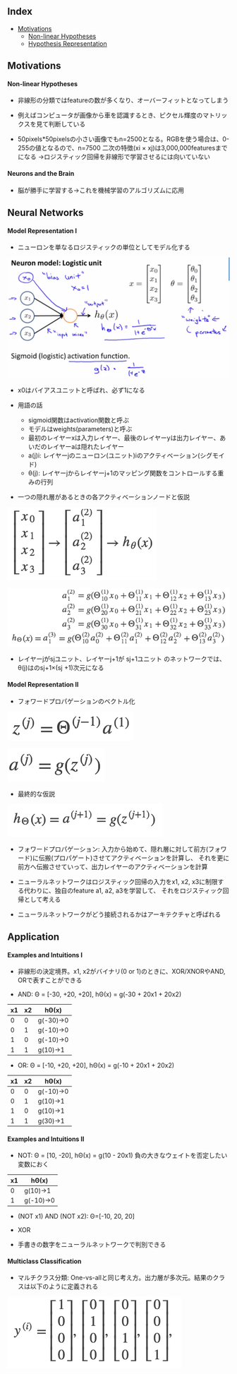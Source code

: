 ## Index

* [Motivations]()
  * [Non-linear Hypotheses]()
  * [Hypothesis Representation]()

## Motivations

#### Non-linear Hypotheses

* 非線形の分類ではfeatureの数が多くなり、オーバーフィットとなってしまう

* 例えばコンピュータが画像から車を認識するとき、ピクセル輝度のマトリックスを見て判断している

* 50pixels*50pixelsの小さい画像でもn=2500となる。RGBを使う場合は、0-255の値となるので、n=7500
二次の特徴(xi × xj)は3,000,000featuresまでになる
→ロジスティック回帰を非線形で学習させるには向いていない

#### Neurons and the Brain

* 脳が勝手に学習する→これを機械学習のアルゴリズムに応用

## Neural Networks

#### Model Representation Ⅰ

* ニューロンを単なるロジスティックの単位としてモデル化する

![ニューロンモデル](https://github.com/wkodate/CourseraML/blob/master/week4/images/week4-2-1.png)

* x0はバイアスユニットと呼ばれ、必ず1になる

* 用語の話
  * sigmoid関数はactivation関数と呼ぶ
  * モデルはweights(parameters)と呼ぶ
  * 最初のレイヤーxは入力レイヤー、最後のレイヤーyは出力レイヤー、あいだのレイヤーaは隠れたレイヤー
  * a(j)i: レイヤーjのニューロン(ユニット)iのアクティベーション(シグモイド)
  * θ(j): レイヤーjからレイヤーj+1のマッピング関数をコントロールする重みの行列

* 一つの隠れ層があるときの各アクティベーションノードと仮説

![隠れ層のアクティベーション](https://github.com/wkodate/CourseraML/blob/master/week4/images/week4-2-2.png)

![隠れ層のアクティベーション(詳細)](https://github.com/wkodate/CourseraML/blob/master/week4/images/week4-2-3.png)

* レイヤーjがsjユニット、レイヤーj+1が sj+1ユニット のネットワークでは、θ(j)はのsj+1×(sj +1)次元になる

#### Model Representation Ⅱ

* フォワードプロパゲーションのベクトル化

![フォワードプロパゲーションのベクトル化](https://github.com/wkodate/CourseraML/blob/master/week4/images/week4-2-4.png)

![フォワードプロパゲーションのベクトル化2](https://github.com/wkodate/CourseraML/blob/master/week4/images/week4-2-5.png)

* 最終的な仮説

![仮説の式](https://github.com/wkodate/CourseraML/blob/master/week4/images/week4-2-6.png)


* フォワードプロパゲーション: 入力から始めて、隠れ層に対して前方(フォワード)に伝搬(プロパゲート)させてアクティベーションを計算し、
それを更に前方へ伝搬させていって、出力レイヤーのアクティベーションを計算

* ニューラルネットワークはロジスティック回帰の入力をx1, x2, x3に制限する代わりに、独自のfeature a1, a2, a3を学習して、
それをロジスティック回帰として考える

* ニューラルネットワークがどう接続されるかはアーキテクチャと呼ばれる

## Application

#### Examples and Intuitions Ⅰ

* 非線形の決定境界。x1, x2がバイナリ(0 or 1)のときに、XOR/XNORやAND, ORで表すことができる

* AND: Θ = [-30, +20, +20], hΘ(x) = g(-30 + 20x1 + 20x2)

| x1 | x2 | hΘ(x)|
|----|----|-------|
| 0 | 0 | g(-30)→0 |
| 0 | 1 | g(-10)→0 |
| 1 | 0 | g(-10)→0 |
| 1 | 1 | g(10)→1 |

* OR: Θ = [-10, +20, +20], hΘ(x) = g(-10 + 20x1 + 20x2)

| x1 | x2 | hΘ(x)|
|----|----|-------|
| 0 | 0 | g(-10)→0 |
| 0 | 1 | g(10)→1 |
| 1 | 0 | g(10)→1 |
| 1 | 1 | g(30)→1 |

#### Examples and Intuitions Ⅱ

* NOT: Θ = [10, -20], hΘ(x) = g(10 - 20x1) 負の大きなウェイトを否定したい変数におく

| x1 | hΘ(x)|
|----|-------|
| 0 | g(10)→1 |
| 1 | g(-10)→0 |

* (NOT x1) AND (NOT x2): Θ=[-10, 20, 20]

* XOR

* 手書きの数字をニューラルネットワークで判別できる

#### Multiclass Classification

* マルチクラス分類: One-vs-allと同じ考え方。出力層が多次元。結果のクラスは以下のように定義される

![マルチクラス分類の結果](https://github.com/wkodate/CourseraML/blob/master/week4/images/week4-3-1.png)
